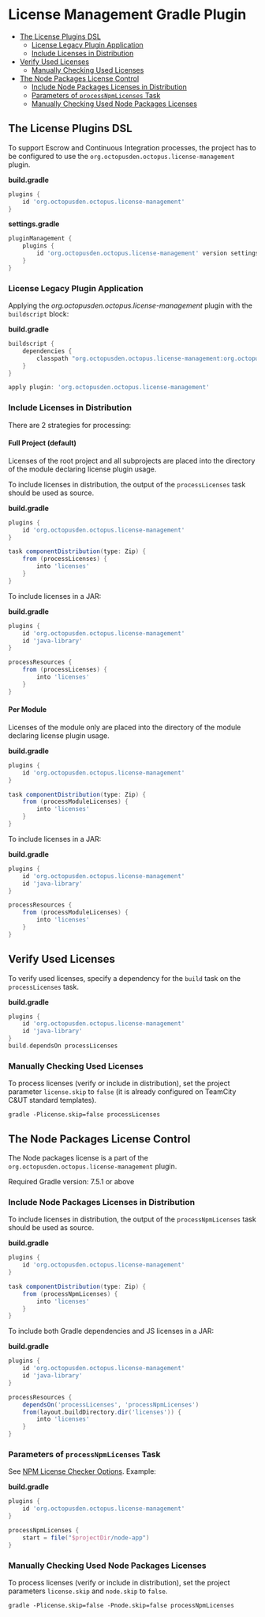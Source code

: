 # License Management Gradle Plugin

- [The License Plugins DSL](#the-license-plugins-dsl)
    - [License Legacy Plugin Application](#license-legacy-plugin-application)
    - [Include Licenses in Distribution](#include-licenses-in-distribution)
- [Verify Used Licenses](#verify-used-licenses)
    - [Manually Checking Used Licenses](#manually-checking-used-licenses)
- [The Node Packages License Control](#the-node-packages-license-control)
    - [Include Node Packages Licenses in Distribution](#include-node-packages-licenses-in-distribution)
    - [Parameters of `processNpmLicenses` Task](#parameters-of-processnpmlicenses-task)
    - [Manually Checking Used Node Packages Licenses](#manually-checking-used-node-packages-licenses)

## The License Plugins DSL

To support Escrow and Continuous Integration processes, the project has to be configured to use the `org.octopusden.octopus.license-management` plugin.

**build.gradle**
```groovy
plugins {
    id 'org.octopusden.octopus.license-management'
}
```

**settings.gradle**
```groovy
pluginManagement {
    plugins {
        id 'org.octopusden.octopus.license-management' version settings['octopus-license-management-gradle-plugin.version']
    }
}
```

### License Legacy Plugin Application

Applying the *org.octopusden.octopus.license-management* plugin with the `buildscript` block:

**build.gradle**
```groovy
buildscript {
    dependencies {
        classpath "org.octopusden.octopus.license-management:org.octopusden.octopus.license-management.gradle.plugin:${project.findProperty('octopus-license-management-gradle-plugin.version') ?: '{version-label}'}"
    }
}

apply plugin: 'org.octopusden.octopus.license-management'
```

### Include Licenses in Distribution

There are 2 strategies for processing:

#### Full Project (default)

Licenses of the root project and all subprojects are placed into the directory of the module declaring license plugin usage.

To include licenses in distribution, the output of the `processLicenses` task should be used as source.

**build.gradle**
```groovy
plugins {
    id 'org.octopusden.octopus.license-management'
}

task componentDistribution(type: Zip) {
    from (processLicenses) {
        into 'licenses'
    }
}
```

To include licenses in a JAR:

**build.gradle**
```groovy
plugins {
    id 'org.octopusden.octopus.license-management'
    id 'java-library'
}

processResources {
    from (processLicenses) {
        into 'licenses'
    }
}
```

#### Per Module

Licenses of the module only are placed into the directory of the module declaring license plugin usage.

**build.gradle**
```groovy
plugins {
    id 'org.octopusden.octopus.license-management'
}

task componentDistribution(type: Zip) {
    from (processModuleLicenses) {
        into 'licenses'
    }
}
```

To include licenses in a JAR:

**build.gradle**
```groovy
plugins {
    id 'org.octopusden.octopus.license-management'
    id 'java-library'
}

processResources {
    from (processModuleLicenses) {
        into 'licenses'
    }
}
```

## Verify Used Licenses

To verify used licenses, specify a dependency for the `build` task on the `processLicenses` task.

**build.gradle**
```groovy
plugins {
    id 'org.octopusden.octopus.license-management'
    id 'java-library'
}
build.dependsOn processLicenses
```

### Manually Checking Used Licenses

To process licenses (verify or include in distribution), set the project parameter `license.skip` to `false` (it is already configured on TeamCity C&UT standard templates).

```shell
gradle -Plicense.skip=false processLicenses
```

## The Node Packages License Control

The Node packages license is a part of the `org.octopusden.octopus.license-management` plugin.

Required Gradle version: 7.5.1 or above

### Include Node Packages Licenses in Distribution

To include licenses in distribution, the output of the `processNpmLicenses` task should be used as source.

**build.gradle**
```groovy
plugins {
    id 'org.octopusden.octopus.license-management'
}

task componentDistribution(type: Zip) {
    from (processNpmLicenses) {
        into 'licenses'
    }
}
```

To include both Gradle dependencies and JS licenses in a JAR:

**build.gradle**
```groovy
plugins {
    id 'org.octopusden.octopus.license-management'
    id 'java-library'
}

processResources {
    dependsOn('processLicenses', 'processNpmLicenses')
    from(layout.buildDirectory.dir('licenses')) {
        into 'licenses'
    }
}
```

### Parameters of `processNpmLicenses` Task

See [NPM License Checker Options](https://www.npmjs.com/package/license-checker#options). Example:

**build.gradle**
```groovy
plugins {
    id 'org.octopusden.octopus.license-management'
}

processNpmLicenses {
    start = file("$projectDir/node-app")
}
```

### Manually Checking Used Node Packages Licenses

To process licenses (verify or include in distribution), set the project parameters `license.skip` and `node.skip` to `false`.

```shell
gradle -Plicense.skip=false -Pnode.skip=false processNpmLicenses
```